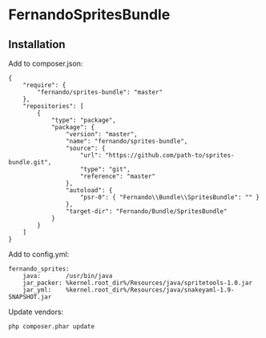 FernandoSpritesBundle
=====================

Installation
------------

Add to composer.json:

    {
        "require": {
            "fernando/sprites-bundle": "master"
        },
        "repositories": [
            {
                "type": "package",
                "package": {
                    "version": "master",
                    "name": "fernando/sprites-bundle",
                    "source": {
                        "url": "https://github.com/path-to/sprites-bundle.git",
                        "type": "git",
                        "reference": "master"
                    },
                    "autoload": {
                        "psr-0": { "Fernando\\Bundle\\SpritesBundle": "" }
                    },
                    "target-dir": "Fernando/Bundle/SpritesBundle"
                }
            }
        ]
    }

Add to config.yml:

    fernando_sprites:
        java:       /usr/bin/java
        jar_packer: %kernel.root_dir%/Resources/java/spritetools-1.0.jar
        jar_yml:    %kernel.root_dir%/Resources/java/snakeyaml-1.9-SNAPSHOT.jar

Update vendors:

    php composer.phar update
